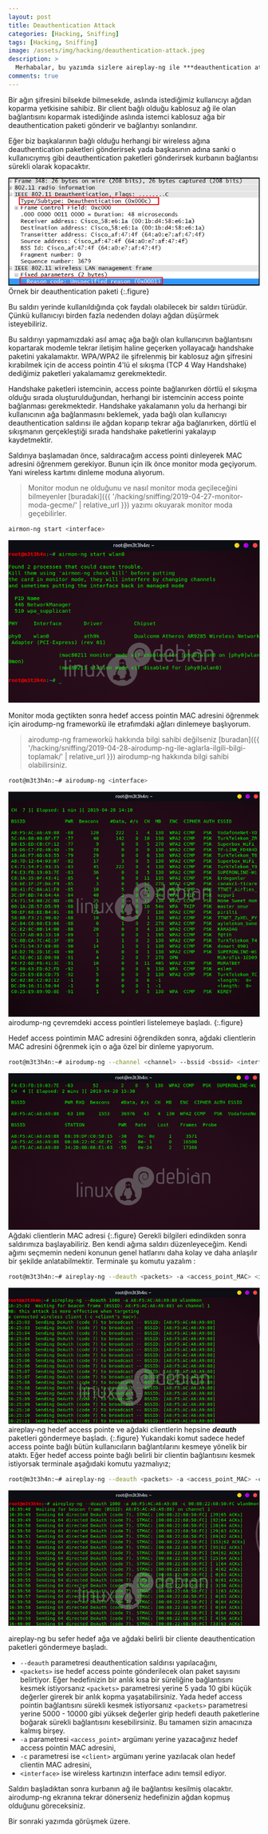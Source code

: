 ```yaml
---
layout: post
title: Deauthentication Attack
categories: [Hacking, Sniffing]
tags: [Hacking, Sniffing]
image: /assets/img/hacking/deauthentication-attack.jpeg
description: >
  Merhabalar, bu yazımda sizlere aireplay-ng ile ***deauthentication attack*** yani kullanıcıyı networkden koparma saldırısını anlatacağım.
comments: true
---
```


Bir ağın şifresini bilsekde bilmesekde, aslında istediğimiz kullanıcıyı ağdan koparma yetkisine sahibiz.
Bir client bağlı olduğu kablosuz ağ ile olan bağlantısını koparmak istediğinde aslında istemci kablosuz ağa bir deauthentication
paketi gönderir ve bağlantıyı sonlandırır. 

Eğer biz başkalarının bağlı olduğu herhangi bir wireless ağına deauthentication paketleri gönderirsek yada başkasının adına sanki o kullanıcıymış gibi deauthentication paketleri gönderirsek kurbanın bağlantısı sürekli olarak kopacaktır. 

![deauth-packet](/assets/img/hacking/deauthentication-packet.png)
Örnek bir deauthentication paketi
{:.figure}

Bu saldırı yerinde kullanıldığında çok faydalı olabilecek bir saldırı türüdür. Çünkü kullanıcıyı birden fazla nedenden dolayı ağdan
düşürmek isteyebiliriz.

Bu saldırıyı yapmamızdaki asıl amaç ağa bağlı olan kullanıcının bağlantısını kopartarak modemle tekrar iletişim haline geçerken
yollayacağı handshake paketini yakalamaktır. WPA/WPA2 ile şifrelenmiş bir kablosuz ağın şifresini kırabilmek için de access pointin
4'lü el sıkışma (TCP 4 Way Handshake) dediğimiz paketleri yakalamamız gerekmektedir. 

Handshake paketleri istemcinin, access pointe bağlanırken dörtlü el sıkışma olduğu sırada oluşturulduğundan, herhangi bir istemcinin access pointe bağlanması gerekmektedir. Handshake yakalamanın yolu da herhangi bir kullanıcının ağa bağlanmasını beklemek, yada bağlı olan kullanıcıyı deauthentication saldırısı ile ağdan koparıp tekrar ağa bağlanırken, dörtlü el sıkışmanın gerçekleştiği sırada handshake paketlerini yakalayıp kaydetmektir.

Saldırıya başlamadan önce, saldıracağım access pointi dinleyerek MAC adresini öğrenmem gerekiyor. Bunun için ilk önce monitor moda geçiyorum. Yani wireless kartımı dinleme moduna alıyorum.
>Monitor modun ne olduğunu ve nasıl monitor moda geçileceğini bilmeyenler [buradaki]({{ '/hacking/sniffing/2019-04-27-monitor-moda-gecme/' | relative_url }}) yazımı okuyarak monitor moda geçebilirler.

~~~sh
airmon-ng start <interface>
~~~
![720x464](/assets/img/hacking/20190428002604-720x464.png)

Monitor moda geçtikten sonra hedef access pointin MAC adresini öğrenmek için airodump-ng frameworkü ile etrafımdaki ağları dinlemeye başlıyorum.
>airodump-ng frameworkü hakkında bilgi sahibi değilseniz [buradan]({{ '/hacking/sniffing/2019-04-28-airodump-ng-ile-aglarla-ilgili-bilgi-toplamak/' | relative_url }}) airodump-ng hakkında bilgi sahibi olabilirsiniz.

~~~sh
root@m3t3h4n:~# airodump-ng <interface>
~~~
![800x714](/assets/img/hacking/20190428141021-800x714.png)
airodump-ng çevremdeki access pointleri listelemeye başladı.
{:.figure}

Hedef access pointimin MAC adresini öğrendikden sonra, ağdaki clientlerin MAC adresini öğrenmek için o ağa özel bir dinleme yapıyorum.

~~~sh
root@m3t3h4n:~# airodump-ng --channel <channel> --bssid <bssid> <interface>
~~~
![803x500](/assets/img/hacking/20190428153019-803x500.png)
Ağdaki clientlerin MAC adresi
{:.figure}
Gerekli bilgileri edindikden sonra saldırımıza başlayabiliriz. Ben kendi ağıma saldırı düzenleyeceğim. Kendi ağımı seçmemin nedeni konunun genel hatlarını daha kolay ve daha anlaşılır bir şekilde anlatabilmektir. Terminale şu komutu yazalım :

~~~sh
root@m3t3h4n:~# aireplay-ng --deauth <packets> -a <access_point_MAC> <interface>
~~~
![803x500](/assets/img/hacking/20190507162550-829x447.png)
aireplay-ng hedef access pointe ve ağdaki clientlerin hepsine ***deauth*** paketleri göndermeye başladı.
{:.figure}
Yukarıdaki komut sadece hedef access pointe bağlı bütün kullanıcıların bağlantılarını kesmeye yönelik bir ataktı. Eğer hedef access pointe bağlı belirli bir clientin bağlantısını kesmek istiyorsak terminale aşağıdaki komutu yazmalıyız;

~~~sh
root@m3t3h4n:~# aireplay-ng --deauth <packets> -a <access_point_MAC> -c <client_MAC> <interface>
~~~
![832-447](/assets/img/hacking/20190507164045-832x447.png)

aireplay-ng bu sefer hedef ağa ve ağdaki belirli bir cliente deauthentication paketleri göndermeye başladı.

* `--deauth` parametresi deauthentication saldırısı yapılacağını,
* `<packets>` ise hedef access pointe gönderilecek olan paket sayısını belirtiyor. Eğer hedefinizin bir anlık kısa bir süreliğine 
bağlantısını kesmek istiyorsanız `<packets>` parametresi yerine 5 yada 10 gibi küçük değerler girerek bir anlık kopma yaşatabilirsiniz. Yada hedef access pointin bağlantısını sürekli kesmek istiyorsanız `<packets>` parametresi yerine 5000 - 10000 gibi yüksek değerler girip hedefi deauth paketlerine boğarak sürekli bağlantısını kesebilirsiniz. Bu tamamen sizin amacınıza kalmış birşey.
* `-a` parametresi `<access_point>` argümanı yerine yazacağınız hedef access pointin MAC adresini,
* `-c` parametresi ise `<client>` argümanı yerine yazılacak olan hedef clientin MAC adresini,
* `<interface>` ise wireless kartınızın interface adını temsil ediyor.

Saldırı başladıktan sonra kurbanın ağ ile bağlantısı kesilmiş olacaktır. airodump-ng ekranına tekrar dönerseniz hedefinizin ağdan kopmuş olduğunu göreceksiniz.

Bir sonraki yazımda görüşmek üzere.